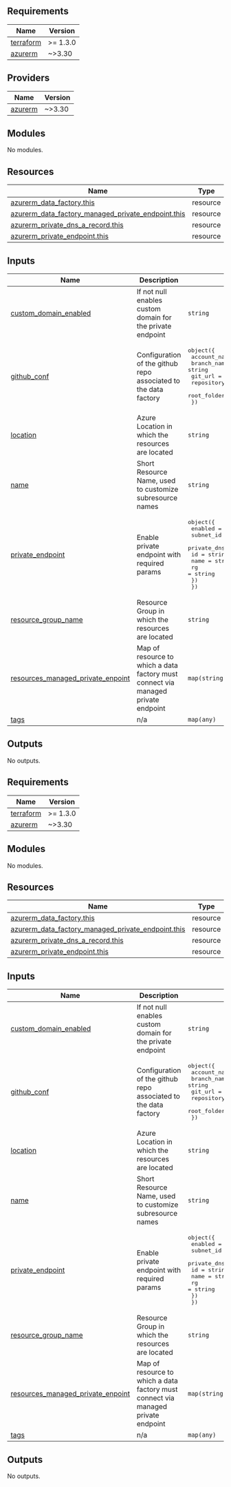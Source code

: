 <!-- markdownlint-disable -->
<!-- BEGIN_TF_DOCS -->
## Requirements

| Name | Version |
|------|---------|
| <a name="requirement_terraform"></a> [terraform](#requirement\_terraform) | >= 1.3.0 |
| <a name="requirement_azurerm"></a> [azurerm](#requirement\_azurerm) | ~>3.30 |

## Providers

| Name | Version |
|------|---------|
| <a name="provider_azurerm"></a> [azurerm](#provider\_azurerm) | ~>3.30 |

## Modules

No modules.

## Resources

| Name | Type |
|------|------|
| [azurerm_data_factory.this](https://registry.terraform.io/providers/hashicorp/azurerm/latest/docs/resources/data_factory) | resource |
| [azurerm_data_factory_managed_private_endpoint.this](https://registry.terraform.io/providers/hashicorp/azurerm/latest/docs/resources/data_factory_managed_private_endpoint) | resource |
| [azurerm_private_dns_a_record.this](https://registry.terraform.io/providers/hashicorp/azurerm/latest/docs/resources/private_dns_a_record) | resource |
| [azurerm_private_endpoint.this](https://registry.terraform.io/providers/hashicorp/azurerm/latest/docs/resources/private_endpoint) | resource |

## Inputs

| Name | Description | Type | Default | Required |
|------|-------------|------|---------|:--------:|
| <a name="input_custom_domain_enabled"></a> [custom\_domain\_enabled](#input\_custom\_domain\_enabled) | If not null enables custom domain for the private endpoint | `string` | n/a | yes |
| <a name="input_github_conf"></a> [github\_conf](#input\_github\_conf) | Configuration of the github repo associated to the data factory | <pre>object({<br/>    account_name    = string<br/>    branch_name     = string<br/>    git_url         = string<br/>    repository_name = string<br/>    root_folder     = string<br/>  })</pre> | n/a | yes |
| <a name="input_location"></a> [location](#input\_location) | Azure Location in which the resources are located | `string` | n/a | yes |
| <a name="input_name"></a> [name](#input\_name) | Short Resource Name, used to customize subresource names | `string` | n/a | yes |
| <a name="input_private_endpoint"></a> [private\_endpoint](#input\_private\_endpoint) | Enable private endpoint with required params | <pre>object({<br/>    enabled   = bool<br/>    subnet_id = string<br/>    private_dns_zone = object({<br/>      id   = string<br/>      name = string<br/>      rg   = string<br/>    })<br/>  })</pre> | n/a | yes |
| <a name="input_resource_group_name"></a> [resource\_group\_name](#input\_resource\_group\_name) | Resource Group in which the resources are located | `string` | n/a | yes |
| <a name="input_resources_managed_private_enpoint"></a> [resources\_managed\_private\_enpoint](#input\_resources\_managed\_private\_enpoint) | Map of resource to which a data factory must connect via managed private endpoint | `map(string)` | n/a | yes |
| <a name="input_tags"></a> [tags](#input\_tags) | n/a | `map(any)` | n/a | yes |

## Outputs

No outputs.
<!-- END_TF_DOCS -->
<!-- BEGINNING OF PRE-COMMIT-TERRAFORM DOCS HOOK -->
## Requirements

| Name | Version |
|------|---------|
| <a name="requirement_terraform"></a> [terraform](#requirement\_terraform) | >= 1.3.0 |
| <a name="requirement_azurerm"></a> [azurerm](#requirement\_azurerm) | ~>3.30 |

## Modules

No modules.

## Resources

| Name | Type |
|------|------|
| [azurerm_data_factory.this](https://registry.terraform.io/providers/hashicorp/azurerm/latest/docs/resources/data_factory) | resource |
| [azurerm_data_factory_managed_private_endpoint.this](https://registry.terraform.io/providers/hashicorp/azurerm/latest/docs/resources/data_factory_managed_private_endpoint) | resource |
| [azurerm_private_dns_a_record.this](https://registry.terraform.io/providers/hashicorp/azurerm/latest/docs/resources/private_dns_a_record) | resource |
| [azurerm_private_endpoint.this](https://registry.terraform.io/providers/hashicorp/azurerm/latest/docs/resources/private_endpoint) | resource |

## Inputs

| Name | Description | Type | Default | Required |
|------|-------------|------|---------|:--------:|
| <a name="input_custom_domain_enabled"></a> [custom\_domain\_enabled](#input\_custom\_domain\_enabled) | If not null enables custom domain for the private endpoint | `string` | n/a | yes |
| <a name="input_github_conf"></a> [github\_conf](#input\_github\_conf) | Configuration of the github repo associated to the data factory | <pre>object({<br/>    account_name    = string<br/>    branch_name     = string<br/>    git_url         = string<br/>    repository_name = string<br/>    root_folder     = string<br/>  })</pre> | n/a | yes |
| <a name="input_location"></a> [location](#input\_location) | Azure Location in which the resources are located | `string` | n/a | yes |
| <a name="input_name"></a> [name](#input\_name) | Short Resource Name, used to customize subresource names | `string` | n/a | yes |
| <a name="input_private_endpoint"></a> [private\_endpoint](#input\_private\_endpoint) | Enable private endpoint with required params | <pre>object({<br/>    enabled   = bool<br/>    subnet_id = string<br/>    private_dns_zone = object({<br/>      id   = string<br/>      name = string<br/>      rg   = string<br/>    })<br/>  })</pre> | n/a | yes |
| <a name="input_resource_group_name"></a> [resource\_group\_name](#input\_resource\_group\_name) | Resource Group in which the resources are located | `string` | n/a | yes |
| <a name="input_resources_managed_private_enpoint"></a> [resources\_managed\_private\_enpoint](#input\_resources\_managed\_private\_enpoint) | Map of resource to which a data factory must connect via managed private endpoint | `map(string)` | n/a | yes |
| <a name="input_tags"></a> [tags](#input\_tags) | n/a | `map(any)` | n/a | yes |

## Outputs

No outputs.
<!-- END OF PRE-COMMIT-TERRAFORM DOCS HOOK -->
